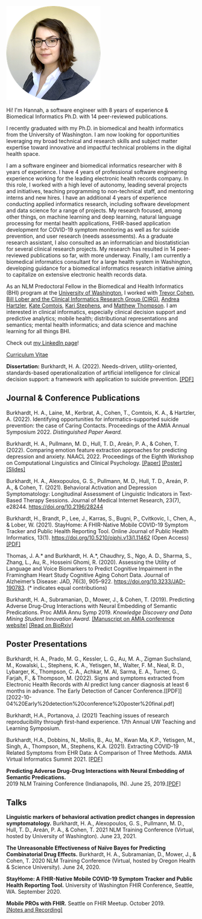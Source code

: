 <a href="https://www.linkedin.com/in/hannahburkhardt/"><img src="hannah.png" alt="LinkedIn"></a>

Hi! I'm Hannah, a software engineer with 8 years of experience & Biomedical Informatics Ph.D. with 14 peer-reviewed publications.

I recently graduated with my Ph.D. in biomedical and health informatics from the University of Washington. I am now looking for opportunities leveraging my broad technical and research skills and subject matter expertise toward innovative and impactful technical problems in the digital health space.

I am a software engineer and biomedical informatics researcher with 8 years of experience. 
I have 4 years of professional software engineering experience working for the leading electronic health records company. In this role, I worked with a high level of autonomy, leading several projects and initiatives, teaching programming to non-technical staff, and mentoring interns and new hires. 
I have an additional 4 years of experience conducting applied informatics research, including software development and data science for a range of projects. My research focused, among other things, on machine learning and deep learning, natural language processing for mental health applications, FHIR-based application development for COVID-19 symptom monitoring as well as for suicide prevention, and user research (needs assessments). As a graduate research assistant, I also consulted as an informatician and biostatistician for several clinical research projects. My research has resulted in 14 peer-reviewed publications so far, with more underway.
Finally, I am currently a biomedical informatics consultant for a large health system in Washington, developing guidance for a biomedical informatics research initiative aiming to capitalize on extensive electronic health records data.

As an NLM Predoctoral Fellow in the Biomedical and Health Informatics (BHI) program at the [University of Washington](http://bime.uw.edu/), I worked with [Trevor Cohen](http://bime.uw.edu/faculty/trevor-cohen/), [Bill Lober and the Clinical Informatics Research Group (CIRG)](https://www.cirg.washington.edu/), [Andrea Hartzler](https://bime.uw.edu/faculty/andrea-hartzler/), [Kate Comtois](https://psychiatry.uw.edu/profile/katherine-comtois/), [Kari Stephens](https://escience.washington.edu/people/kari-stephens/), and [Matthew Thompson](https://www.uwmedicine.org/bios/matthew-j-thompson).
I am interested in clinical informatics, especially clinical decision support and predictive analytics; mobile health; distributional representations and semantics; mental health informatics; and data science and machine learning for all things BHI. 

Check out [my LinkedIn page](https://www.linkedin.com/in/hannahburkhardt/)!

[Curriculum Vitae](20HAB%20CV.pdf)

**Dissertation:** Burkhardt, H. A. (2022). Needs-driven, utility-oriented, standards-based operationalization of artificial intelligence for clinical decision support: a framework with application to suicide prevention. [[PDF]](Burkhardt%20Dissertation.pdf)

## Journal & Conference Publications
Burkhardt, H. A., Laine, M., Kerbrat, A., Cohen, T., Comtois, K. A., & Hartzler, A. (2022). Identifying opportunities for informatics-supported suicide prevention: the case of Caring Contacts. Proceedings of the AMIA Annual Symposium 2022. *Distinguished Paper Award.*

Burkhardt, H. A., Pullmann, M. D., Hull, T. D., Areán, P. A., & Cohen, T. (2022). Comparing emotion feature extraction approaches for predicting depression and anxiety. NAACL 2022. Proceedings of the Eighth Workshop on Computational Linguistics and Clinical Psychology. [[Paper]](clpsych_paper_2022.pdf) [[Poster]](clpsych_poster_2022.pdf) [[Slides]](clpsych_slides_2022.pdf)

Burkhardt, H. A., Alexopoulos, G. S., Pullmann, M. D., Hull, T. D., Areán, P. A., & Cohen, T. (2021). Behavioral Activation and Depression Symptomatology: Longitudinal Assessment of Linguistic Indicators in Text-Based Therapy Sessions. Journal of Medical Internet Research, 23(7), e28244. https://doi.org/10.2196/28244

Burkhardt, H., Brandt, P., Lee, J., Karras, S., Bugni, P., Cvitkovic, I., Chen, A., & Lober, W. (2021). StayHome: A FHIR-Native Mobile COVID-19 Symptom Tracker and Public Health Reporting Tool. Online Journal of Public Health Informatics, 13(1). https://doi.org/10.5210/ojphi.v13i1.11462 (Open Access) [[PDF]](Burkhardt%202021%20StayHome.pdf)

Thomas, J. A.* and Burkhardt, H. A.*, Chaudhry, S., Ngo, A. D., Sharma, S., Zhang, L., Au, R., Hosseini Ghomi, R. (2020). Assessing the Utility of Language and Voice Biomarkers to Predict Cognitive Impairment in the Framingham Heart Study Cognitive Aging Cohort Data. Journal of Alzheimer’s Disease: JAD, 76(3), 905–922. https://doi.org/10.3233/JAD-190783. (\* indicates equal contributions)

Burkhardt, H. A., Subramanian, D., Mower, J., & Cohen, T. (2019). Predicting Adverse Drug-Drug Interactions with Neural Embedding of Semantic Predications. Proc AMIA Annu Symp 2019. *Knowledge Discovery and Data Mining Student Innovation Award.* [[Manuscript on AMIA conference website]](https://symposium2019.zerista.com/event/member/602035) [[Read on BioRxiv]](https://www.biorxiv.org/content/10.1101/752022v2.full)


## Poster Presentations
Burkhardt, H. A., Prado, M. G., Kessler, L. G., Au, M. A., Zigman Suchsland, M., Kowalski, L., Stephens, K. A., Yetisgen, M., Walter, F. M., Neal, R. D., Lybarger, K., Thompson, C. A., Achkar, M. Al, Sarma, E. A., Turner, G., Farjah, F., & Thompson, M. (2022). Signs and symptoms extracted from Electronic Health Records with AI predict lung cancer diagnosis at least 6 months in advance. The Early Detection of Cancer Conference.[[PDF]][2022-10-04%20Early%20detection%20conference%20poster%20final.pdf]

Burkhardt, H.A., Portanova, J. (2021) Teaching issues of research reproducibility through first-hand experience. 17th Annual UW Teaching and Learning Symposium. 

Burkhardt, H.A., Dobbins, N., Mollis, B., Au, M., Kwan Ma, K.P., Yetisgen, M., Singh, A., Thompson, M., Stephens, K.A. (2021). Extracting COVID-19 Related Symptoms from EHR Data: A Comparison of Three Methods. AMIA Virtual Informatics Summit 2021. [[PDF]](informatics_summit_poster_2021.pdf)

**Predicting Adverse Drug-Drug Interactions with Neural Embedding of Semantic Predications.** <br>2019 NLM Training Conference (Indianapolis, IN). June 25, 2019.[[PDF]](2019%20NLM%20Poster.pdf)

## Talks
**Linguistic markers of behavioral activation predict changes in depression symptomatology.** Burkhardt, H. A., Alexopoulos, G. S., Pullmann, M. D., Hull, T. D., Areán, P. A., & Cohen, T.  2021 NLM Training Conference (Virtual, hosted by University of Washington). June 23, 2021.

**The Unreasonable Effectiveness of Naïve Bayes for Predicting Combinatorial Drug Effects.** Burkhardt, H. A., Subramanian, D., Mower, J., & Cohen, T. 2020 NLM Training Conference (Virtual, hosted by Oregon Health & Science University). June 24, 2020.

**StayHome: A FHIR-Native Mobile COVID-19 Symptom Tracker and Public Health Reporting Tool.** University of Washington FHIR Conference, Seattle, WA. September 2020.

**Mobile PROs with FHIR.** Seattle on FHIR Meetup. October 2019.<br>[[Notes and Recording]](https://github.com/uw-fhir/Talks/blob/master/20191023_Meetup_OpenMRS_FHIR/openmrs_fhir_meetup.md)

